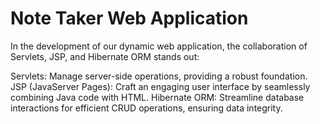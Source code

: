 # Note Taker Web Application
In the development of our dynamic web application, the collaboration of Servlets, JSP, and Hibernate ORM stands out:

Servlets:
Manage server-side operations, providing a robust foundation.
JSP (JavaServer Pages):
Craft an engaging user interface by seamlessly combining Java code with HTML.
Hibernate ORM:
Streamline database interactions for efficient CRUD operations, ensuring data integrity.

